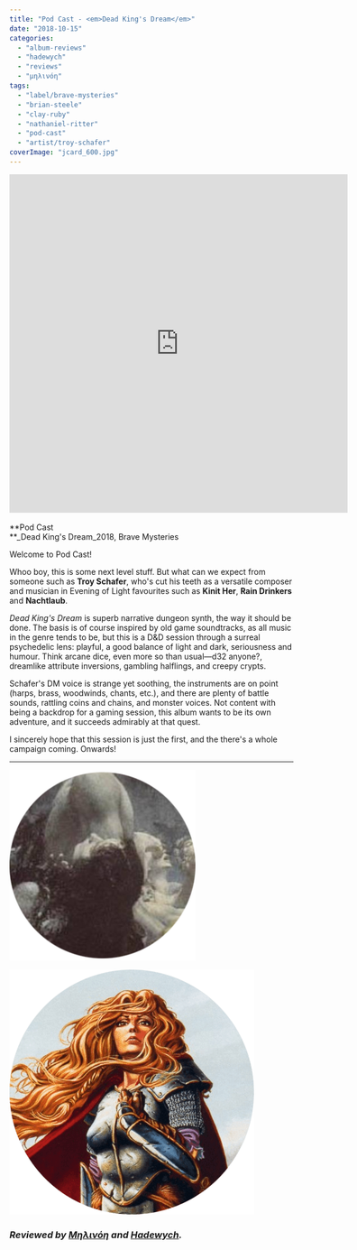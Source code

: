 ```yaml
---
title: "Pod Cast - <em>Dead King's Dream</em>"
date: "2018-10-15"
categories: 
  - "album-reviews"
  - "hadewych"
  - "reviews"
  - "μηλινόη"
tags: 
  - "label/brave-mysteries"
  - "brian-steele"
  - "clay-ruby"
  - "nathaniel-ritter"
  - "pod-cast"
  - "artist/troy-schafer"
coverImage: "jcard_600.jpg"
---
```


<iframe style="border: 0; width: 600px; height: 600px;" src="https://bandcamp.com/EmbeddedPlayer/album=1157055643/size=large/bgcol=333333/linkcol=ffffff/minimal=true/transparent=true/" seamless=""><a href="http://bravemysteries.bandcamp.com/album/dead-kings-dream">Dead King&#39;s Dream by Pod Cast</a></iframe>

**Pod Cast  
**_Dead King's Dream_2018, Brave Mysteries

Welcome to Pod Cast!

Whoo boy, this is some next level stuff. But what can we expect from someone such as **Troy Schafer**, who's cut his teeth as a versatile composer and musician in Evening of Light favourites such as **Kinit Her**, **Rain Drinkers** and **Nachtlaub**.

_Dead King's Dream_ is superb narrative dungeon synth, the way it should be done. The basis is of course inspired by old game soundtracks, as all music in the genre tends to be, but this is a D&D session through a surreal psychedelic lens: playful, a good balance of light and dark, seriousness and humour. Think arcane dice, even more so than usual—d32 anyone?, dreamlike attribute inversions, gambling halflings, and creepy crypts.

Schafer's DM voice is strange yet soothing, the instruments are on point (harps, brass, woodwinds, chants, etc.), and there are plenty of battle sounds, rattling coins and chains, and monster voices. Not content with being a backdrop for a gaming session, this album wants to be its own adventure, and it succeeds admirably at that quest.

I sincerely hope that this session is just the first, and the there's a whole campaign coming. Onwards!

* * *

![](images/melinoe.png)

![](images/hedda.png)

### _Reviewed by [Μηλινόη](http://www.eveningoflight.nl/category/muses/%ce%bc%ce%b7%ce%bb%ce%b9%ce%bd%cf%8c%ce%b7/) and [Hadewych](http://www.eveningoflight.nl/category/muses/hadewych/)._
